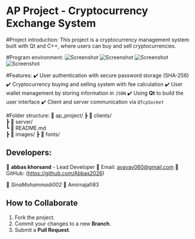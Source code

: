 # AP Project - Cryptocurrency Exchange System

#Project introduction:
This project is a cryptocurrency management system built with Qt and C++, where users can buy and sell cryptocurrencies.

#Program environment:
![Screenshot]([https://user-images.githubusercontent.com/yourimageurl.png](https://private-user-images.githubusercontent.com/159715976/414251547-c9842ac5-ee6f-4ac7-909d-eab64a997237.png?jwt=eyJhbGciOiJIUzI1NiIsInR5cCI6IkpXVCJ9.eyJpc3MiOiJnaXRodWIuY29tIiwiYXVkIjoicmF3LmdpdGh1YnVzZXJjb250ZW50LmNvbSIsImtleSI6ImtleTUiLCJleHAiOjE3Mzk4ODE1MDIsIm5iZiI6MTczOTg4MTIwMiwicGF0aCI6Ii8xNTk3MTU5NzYvNDE0MjUxNTQ3LWM5ODQyYWM1LWVlNmYtNGFjNy05MDlkLWVhYjY0YTk5NzIzNy5wbmc_WC1BbXotQWxnb3JpdGhtPUFXUzQtSE1BQy1TSEEyNTYmWC1BbXotQ3JlZGVudGlhbD1BS0lBVkNPRFlMU0E1M1BRSzRaQSUyRjIwMjUwMjE4JTJGdXMtZWFzdC0xJTJGczMlMkZhd3M0X3JlcXVlc3QmWC1BbXotRGF0ZT0yMDI1MDIxOFQxMjIwMDJaJlgtQW16LUV4cGlyZXM9MzAwJlgtQW16LVNpZ25hdHVyZT1lM2Y1NGI1YjQyNjdhMjE4YjliYjczOWY0MDk4YTk5MDgyOTU0MDg0NjJmZDVkMTVlZTU5ZWY2ZjY3ZTBhMDMyJlgtQW16LVNpZ25lZEhlYWRlcnM9aG9zdCJ9.vHj6gBlIQwvLNSJkUqnNGuddEk1cMoxmwE3QEvXW0uk))
![Screenshot]([https://user-images.githubusercontent.com/yourimageurl.png](https://private-user-images.githubusercontent.com/159715976/414251548-ed580e26-cc15-4e66-beee-e4a7fb1d5859.png?jwt=eyJhbGciOiJIUzI1NiIsInR5cCI6IkpXVCJ9.eyJpc3MiOiJnaXRodWIuY29tIiwiYXVkIjoicmF3LmdpdGh1YnVzZXJjb250ZW50LmNvbSIsImtleSI6ImtleTUiLCJleHAiOjE3Mzk4ODE1MDIsIm5iZiI6MTczOTg4MTIwMiwicGF0aCI6Ii8xNTk3MTU5NzYvNDE0MjUxNTQ4LWVkNTgwZTI2LWNjMTUtNGU2Ni1iZWVlLWU0YTdmYjFkNTg1OS5wbmc_WC1BbXotQWxnb3JpdGhtPUFXUzQtSE1BQy1TSEEyNTYmWC1BbXotQ3JlZGVudGlhbD1BS0lBVkNPRFlMU0E1M1BRSzRaQSUyRjIwMjUwMjE4JTJGdXMtZWFzdC0xJTJGczMlMkZhd3M0X3JlcXVlc3QmWC1BbXotRGF0ZT0yMDI1MDIxOFQxMjIwMDJaJlgtQW16LUV4cGlyZXM9MzAwJlgtQW16LVNpZ25hdHVyZT00ZjMzMDZjYWZkZmUzYmRjNjFhMTA1NzMxNGFhN2VmMmViYzNjMDRmMGNkYTA2YmZjYjg3YzMzZTU3YTQ5MDY5JlgtQW16LVNpZ25lZEhlYWRlcnM9aG9zdCJ9.gjCUiFlviQWrt22uhbm7lO9XQwV0gxbMdEclNfctxEE))
![Screenshot]([https://user-images.githubusercontent.com/yourimageurl.png](https://private-user-images.githubusercontent.com/159715976/414251549-7f2b90b5-db0c-4b38-ae10-f11b20a1e46a.png?jwt=eyJhbGciOiJIUzI1NiIsInR5cCI6IkpXVCJ9.eyJpc3MiOiJnaXRodWIuY29tIiwiYXVkIjoicmF3LmdpdGh1YnVzZXJjb250ZW50LmNvbSIsImtleSI6ImtleTUiLCJleHAiOjE3Mzk4ODE1MDIsIm5iZiI6MTczOTg4MTIwMiwicGF0aCI6Ii8xNTk3MTU5NzYvNDE0MjUxNTQ5LTdmMmI5MGI1LWRiMGMtNGIzOC1hZTEwLWYxMWIyMGExZTQ2YS5wbmc_WC1BbXotQWxnb3JpdGhtPUFXUzQtSE1BQy1TSEEyNTYmWC1BbXotQ3JlZGVudGlhbD1BS0lBVkNPRFlMU0E1M1BRSzRaQSUyRjIwMjUwMjE4JTJGdXMtZWFzdC0xJTJGczMlMkZhd3M0X3JlcXVlc3QmWC1BbXotRGF0ZT0yMDI1MDIxOFQxMjIwMDJaJlgtQW16LUV4cGlyZXM9MzAwJlgtQW16LVNpZ25hdHVyZT03ZDYxMWE0NDQxODgzMmJiOTQ4M2FhNzIzZWYzY2U1ZTQxM2NlMWVlZTdhNDAxN2QyZDcxZjE4NTQwMmZhYTVjJlgtQW16LVNpZ25lZEhlYWRlcnM9aG9zdCJ9.Ian-gnYm8__4pra9pSvjJgJOJLzqZ1h8iE2UTalmMik))
![Screenshot]([https://user-images.githubusercontent.com/yourimageurl.png](https://private-user-images.githubusercontent.com/159715976/414251546-45ca0a8f-679d-4ce2-924c-05d975f76522.png?jwt=eyJhbGciOiJIUzI1NiIsInR5cCI6IkpXVCJ9.eyJpc3MiOiJnaXRodWIuY29tIiwiYXVkIjoicmF3LmdpdGh1YnVzZXJjb250ZW50LmNvbSIsImtleSI6ImtleTUiLCJleHAiOjE3Mzk4ODE1MDIsIm5iZiI6MTczOTg4MTIwMiwicGF0aCI6Ii8xNTk3MTU5NzYvNDE0MjUxNTQ2LTQ1Y2EwYThmLTY3OWQtNGNlMi05MjRjLTA1ZDk3NWY3NjUyMi5wbmc_WC1BbXotQWxnb3JpdGhtPUFXUzQtSE1BQy1TSEEyNTYmWC1BbXotQ3JlZGVudGlhbD1BS0lBVkNPRFlMU0E1M1BRSzRaQSUyRjIwMjUwMjE4JTJGdXMtZWFzdC0xJTJGczMlMkZhd3M0X3JlcXVlc3QmWC1BbXotRGF0ZT0yMDI1MDIxOFQxMjIwMDJaJlgtQW16LUV4cGlyZXM9MzAwJlgtQW16LVNpZ25hdHVyZT03ZDY3NDhlY2E4NDNmOTU5NjIxMTMzOTQ3MGQwNzc0ZjljZTU2ZjgxNjg0ZWE1NDU1ZDdhYTcxMDY4MzExZDhlJlgtQW16LVNpZ25lZEhlYWRlcnM9aG9zdCJ9.zMrRngMVeuyThF69YBkI-TCQzhYDKaxL0WZBrl_d4Ek))


#Features:
✔️ User authentication with secure password storage (SHA-256)
✔️ Cryptocurrency buying and selling system with fee calculation
✔️ User wallet management by storing information in `JSON`
✔️ Using **Qt** to build the user interface
✔️ Client and server communication via `QTcpSocket`

#Folder structure:
📂 ap_project/
 ┣ 📂 clients/       
 ┣ 📂 server/      
 ┗ 📜 README.md      
 ┣ 📂 images/
 ┣ 📂 fonts/

 ## Developers:
👤 **abbas khorsand** - Lead Developer
📧 Email: avavav060@gmail.com
🔗 GitHub: (https://github.com/Abbas2026)

👤 *SinaMohammadi002*
👤 Amirnajafi83

## How to Collaborate
1. Fork the project.
2. Commit your changes to a new **Branch**.
3. Submit a **Pull Request**.
